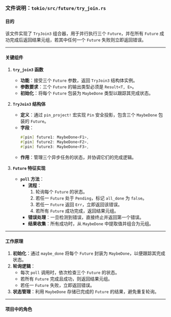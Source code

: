 ### 文件说明：`tokio/src/future/try_join.rs`

#### 目的
该文件实现了 `TryJoin3` 组合器，用于并行执行三个 `Future`，并在所有 `Future` 成功完成后返回结果元组，若其中任何一个 `Future` 失败则立即返回错误。

---

#### 关键组件

1. **`try_join3` 函数**
   - **功能**：接受三个 `Future` 参数，返回 `TryJoin3` 结构体实例。
   - **参数要求**：三个 `Future` 的输出类型必须是 `Result<T, E>`。
   - **初始化**：将每个 `Future` 包装为 `MaybeDone` 类型以跟踪其完成状态。

2. **`TryJoin3` 结构体**
   - **定义**：通过 `pin_project!` 宏实现 `Pin` 安全投影，包含三个 `MaybeDone` 包装的 `Future`。
   - **字段**：
     ```rust
     #[pin] future1: MaybeDone<F1>,
     #[pin] future2: MaybeDone<F2>,
     #[pin] future3: MaybeDone<F3>,
     ```
   - **作用**：管理三个异步任务的状态，并协调它们的完成逻辑。

3. **`Future` 特征实现**
   - **`poll` 方法**：
     - **流程**：
       1. 轮询每个 `Future` 的状态。
       2. 若任一 `Future` 处于 `Pending`，标记 `all_done` 为 `false`。
       3. 若任一 `Future` 返回 `Err`，立即返回该错误。
       4. 若所有 `Future` 成功完成，返回结果元组。
     - **错误处理**：一旦检测到错误，直接终止并返回第一个错误。
     - **结果收集**：所有成功时，从 `MaybeDone` 中提取值并组合为元组。

---

#### 工作原理
1. **初始化**：通过 `maybe_done` 将每个 `Future` 封装为 `MaybeDone`，以便跟踪其完成状态。
2. **轮询逻辑**：
   - 每次 `poll` 调用时，依次检查三个 `Future` 的状态。
   - 若所有 `Future` 完成且成功，则返回结果元组。
   - 若任一 `Future` 失败，立即返回错误。
3. **状态管理**：利用 `MaybeDone` 存储已完成的 `Future` 的结果，避免重复轮询。

---

#### 项目中的角色
